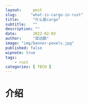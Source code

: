 ```yaml
---
layout:     post 
slug:      "what-is-cargo-in-rust"
title:      "什么是cargo"
subtitle:   ""
description: ""
date:       2022-02-03
author:     "梁远鹏"
image: "img/banner-pexels.jpg"
published: false
wipnote: true
tags:
    - rust 
categories: [ TECH ]
---
```


# 介绍  

